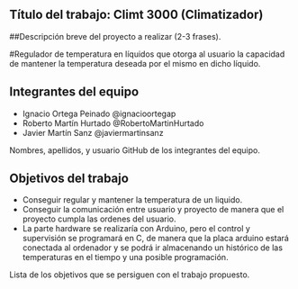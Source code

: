 ﻿## Título del trabajo: Climt 3000 (Climatizador)

##Descripción breve del proyecto a realizar (2-3 frases).

#Regulador de temperatura en líquidos que otorga al usuario la capacidad de mantener la temperatura deseada por el mismo en dicho líquido.

## Integrantes del equipo

* Ignacio Ortega Peinado @ignacioortegap
* Roberto Martín Hurtado @RobertoMartinHurtado
* Javier Martín Sanz @javiermartinsanz

Nombres, apellidos, y usuario GitHub de los integrantes del equipo.

## Objetivos del trabajo

* Conseguir regular y mantener la temperatura de un liquido.
* Conseguir la comunicación entre usuario y proyecto de manera 
que el proyecto cumpla las ordenes del usuario.
* La parte hardware se realizaría con Arduino, pero el control y supervisión se 
programará en C, de manera que la placa arduino estará conectada al 
ordenador y se podrá ir almacenando un histórico de las temperaturas en 
el tiempo y una posible programación.

Lista de los objetivos que se persiguen con el trabajo propuesto.
